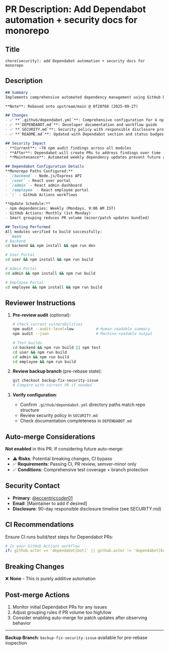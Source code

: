 # PR Description: Add Dependabot automation + security docs for monorepo

## Title
```
chore(security): add Dependabot automation + security docs for monorepo
```

## Description
```markdown
## Summary
Implements comprehensive automated dependency management using GitHub Dependabot to address security vulnerabilities across all modules in the SaralSeva monorepo.

**Note**: Rebased onto upstream/main @ 0f28f68 (2025-09-27)

## Changes
- ✅ **`.github/dependabot.yml`**: Comprehensive configuration for 4 npm modules + GitHub Actions
- ✅ **`DEPENDABOT.md`**: Developer documentation and workflow guide  
- ✅ **`SECURITY.md`**: Security policy with responsible disclosure procedures
- ✅ **`README.md`**: Updated with Dependabot section and status badges

## Security Impact
- **Current**: ~78 npm audit findings across all modules
- **After**: Dependabot will create PRs to address findings over time
- **Maintenance**: Automated weekly dependency updates prevent future accumulation

## Dependabot Configuration Details
**Monorepo Paths Configured:**
- `/backend` - Node.js/Express API
- `/user` - React user portal  
- `/admin` - React admin dashboard
- `/employee` - React employee portal
- `/` - GitHub Actions workflows

**Update Schedule:**
- npm dependencies: Weekly (Mondays, 9:00 AM IST)
- GitHub Actions: Monthly (1st Monday)
- Smart grouping reduces PR volume (minor/patch updates bundled)

## Testing Performed
All modules verified to build successfully:
```bash
# Backend
cd backend && npm install && npm run dev

# User Portal  
cd user && npm install && npm run build

# Admin Portal
cd admin && npm install && npm run build  

# Employee Portal
cd employee && npm install && npm run build
```

## Reviewer Instructions
1. **Pre-review audit** (optional):
   ```bash
   # Check current vulnerabilities
   npm audit --audit-level=low          # Human-readable summary
   npm audit --json                     # Machine-readable output
   
   # Test builds
   cd backend && npm run build || npm test
   cd user && npm run build
   cd admin && npm run build  
   cd employee && npm run build
   ```

2. **Review backup branch** (pre-rebase state):
   ```bash
   git checkout backup-fix-security-issue
   # Compare with current PR if needed
   ```

3. **Verify configuration**:
   - Confirm `.github/dependabot.yml` directory paths match repo structure
   - Review security policy in `SECURITY.md` 
   - Check documentation completeness in `DEPENDABOT.md`

## Auto-merge Considerations
**Not enabled** in this PR. If considering future auto-merge:
- ⚠️ **Risks**: Potential breaking changes, CI bypass
- ✅ **Requirements**: Passing CI, PR review, semver-minor only
- ✅ **Conditions**: Comprehensive test coverage + branch protection

## Security Contact
- **Primary**: [@eccentriccoder01](https://github.com/eccentriccoder01)
- **Email**: [Maintainer to add if desired]
- **Disclosure**: 90-day responsible disclosure timeline (see SECURITY.md)

## CI Recommendations
Ensure CI runs build/test steps for Dependabot PRs:
```yaml
# In your GitHub Actions workflow
if: github.actor == 'dependabot[bot]' || github.actor != 'dependabot[bot]'
```

## Breaking Changes
❌ **None** - This is purely additive automation

## Post-merge Actions
1. Monitor initial Dependabot PRs for any issues
2. Adjust grouping rules if PR volume too high/low
3. Consider enabling auto-merge for patch updates after observing behavior

---
**Backup Branch**: `backup-fix-security-issue` available for pre-rebase inspection
```